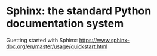 # Sphinx: the standard Python documentation system

Guetting started with Sphinx: https://www.sphinx-doc.org/en/master/usage/quickstart.html